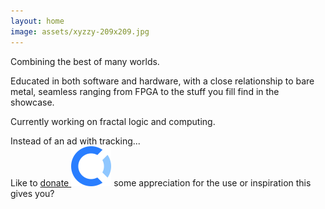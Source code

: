 ```yaml
---
layout: home
image: assets/xyzzy-209x209.jpg
---
```


Combining the best of many worlds.

Educated in both software and hardware, with a close relationship to bare metal, seamless ranging from FPGA to the stuff you fill find in the showcase.

Currently working on fractal logic and computing.

Instead of an ad with tracking...  
Like to [donate ![opencollective](assets/opencollective-icon.svg)](https://opencollective.com/xyzzy1) some appreciation for the use or inspiration this gives you?
